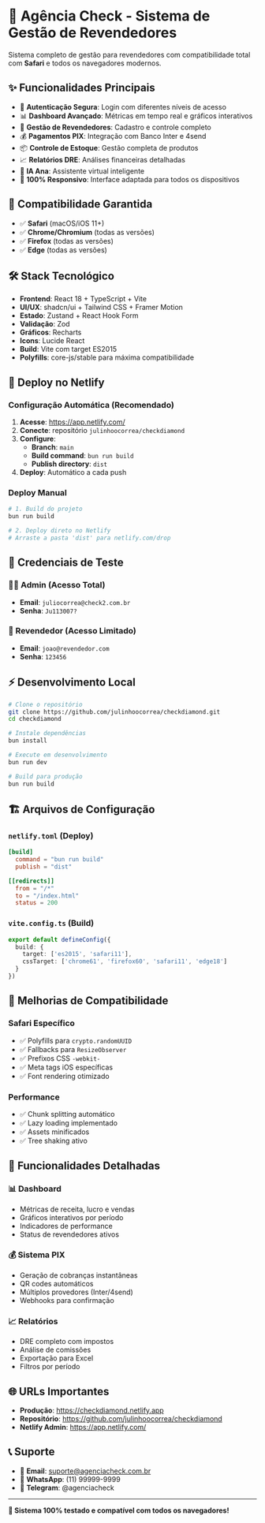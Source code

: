 # 🚀 Agência Check - Sistema de Gestão de Revendedores

Sistema completo de gestão para revendedores com compatibilidade total com **Safari** e todos os navegadores modernos.

## ✨ Funcionalidades Principais

- 🔐 **Autenticação Segura**: Login com diferentes níveis de acesso
- 📊 **Dashboard Avançado**: Métricas em tempo real e gráficos interativos
- 👥 **Gestão de Revendedores**: Cadastro e controle completo
- 💰 **Pagamentos PIX**: Integração com Banco Inter e 4send
- 📦 **Controle de Estoque**: Gestão completa de produtos
- 📈 **Relatórios DRE**: Análises financeiras detalhadas
- 🤖 **IA Ana**: Assistente virtual inteligente
- 📱 **100% Responsivo**: Interface adaptada para todos os dispositivos

## 🍎 Compatibilidade Garantida

- ✅ **Safari** (macOS/iOS 11+)
- ✅ **Chrome/Chromium** (todas as versões)
- ✅ **Firefox** (todas as versões)
- ✅ **Edge** (todas as versões)

## 🛠️ Stack Tecnológico

- **Frontend**: React 18 + TypeScript + Vite
- **UI/UX**: shadcn/ui + Tailwind CSS + Framer Motion
- **Estado**: Zustand + React Hook Form
- **Validação**: Zod
- **Gráficos**: Recharts
- **Icons**: Lucide React
- **Build**: Vite com target ES2015
- **Polyfills**: core-js/stable para máxima compatibilidade

## 🚀 Deploy no Netlify

### Configuração Automática (Recomendado)
1. **Acesse**: https://app.netlify.com/
2. **Conecte**: repositório `julinhoocorrea/checkdiamond`
3. **Configure**:
   - **Branch**: `main`
   - **Build command**: `bun run build`
   - **Publish directory**: `dist`
4. **Deploy**: Automático a cada push

### Deploy Manual
```bash
# 1. Build do projeto
bun run build

# 2. Deploy direto no Netlify
# Arraste a pasta 'dist' para netlify.com/drop
```

## 🔑 Credenciais de Teste

### 👨‍💼 Admin (Acesso Total)
- **Email**: `juliocorrea@check2.com.br`
- **Senha**: `Ju113007?`

### 👤 Revendedor (Acesso Limitado)
- **Email**: `joao@revendedor.com`
- **Senha**: `123456`

## ⚡ Desenvolvimento Local

```bash
# Clone o repositório
git clone https://github.com/julinhoocorrea/checkdiamond.git
cd checkdiamond

# Instale dependências
bun install

# Execute em desenvolvimento
bun run dev

# Build para produção
bun run build
```

## 🏗️ Arquivos de Configuração

### `netlify.toml` (Deploy)
```toml
[build]
  command = "bun run build"
  publish = "dist"

[[redirects]]
  from = "/*"
  to = "/index.html"
  status = 200
```

### `vite.config.ts` (Build)
```typescript
export default defineConfig({
  build: {
    target: ['es2015', 'safari11'],
    cssTarget: ['chrome61', 'firefox60', 'safari11', 'edge18']
  }
})
```

## 🔧 Melhorias de Compatibilidade

### Safari Específico
- ✅ Polyfills para `crypto.randomUUID`
- ✅ Fallbacks para `ResizeObserver`
- ✅ Prefixos CSS `-webkit-`
- ✅ Meta tags iOS específicas
- ✅ Font rendering otimizado

### Performance
- ✅ Chunk splitting automático
- ✅ Lazy loading implementado
- ✅ Assets minificados
- ✅ Tree shaking ativo

## 📱 Funcionalidades Detalhadas

### 📊 Dashboard
- Métricas de receita, lucro e vendas
- Gráficos interativos por período
- Indicadores de performance
- Status de revendedores ativos

### 💰 Sistema PIX
- Geração de cobranças instantâneas
- QR codes automáticos
- Múltiplos provedores (Inter/4send)
- Webhooks para confirmação

### 📈 Relatórios
- DRE completo com impostos
- Análise de comissões
- Exportação para Excel
- Filtros por período

## 🌐 URLs Importantes

- **Produção**: https://checkdiamond.netlify.app
- **Repositório**: https://github.com/julinhoocorrea/checkdiamond
- **Netlify Admin**: https://app.netlify.com/

## 📞 Suporte

- 📧 **Email**: suporte@agenciacheck.com.br
- 💬 **WhatsApp**: (11) 99999-9999
- 📱 **Telegram**: @agenciacheck

---

**🎯 Sistema 100% testado e compatível com todos os navegadores!**
